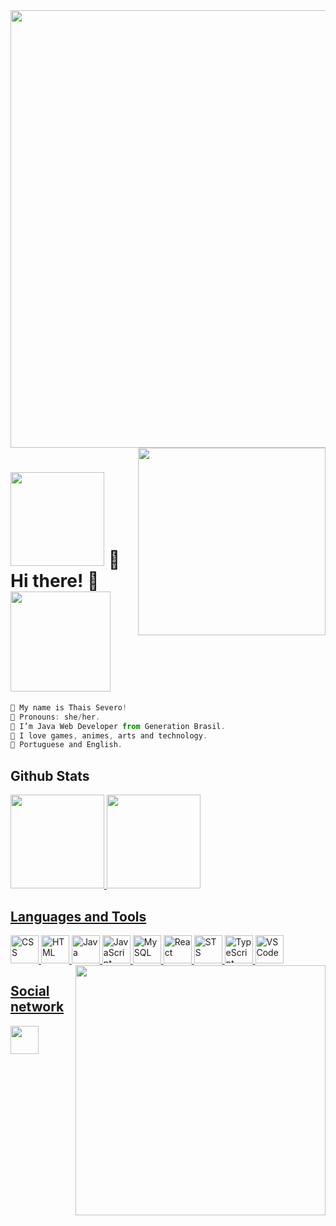 <img src="https://64.media.tumblr.com/005e37a86478a9c92da7d4d3d7464b40/2bd29f0062317531-b1/s400x600/c7edc142895bc810339223dfddf2aa57ced0c32b.gif" width="700"/>
<img align='right' src="https://i.pinimg.com/originals/15/26/5a/15265af91d058d33da9d448a7cd070f9.gif" width="300"/>


<h1><img src="https://i.pinimg.com/originals/9d/d1/a0/9dd1a0c90caa865e3718947e2b91d35e.gif" width="150"/> 🌷 Hi there! 🌷 <img src="https://64.media.tumblr.com/tumblr_ma9e64eCeq1rfjowdo1_500.gif" width="160"></h1>


```javascript
🌻 My name is Thais Severo!
🌱 Pronouns: she/her.
🍃 I’m Java Web Developer from Generation Brasil. 
🌼 I love games, animes, arts and technology.
🌾 Portuguese and English.
```

## Github Stats

<div>
<a href="https://github.com/thaissevero">
<img height="150em" src="https://github-readme-stats.vercel.app/api?username=thaissevero&show_icons=true&theme=chartreuse-dark&include_all_commits=true&count_private=true"/>
<img height="150em" src="https://github-readme-stats.vercel.app/api/top-langs/?username=thaissevero&layout=compact&langs_count=7&theme=chartreuse-dark"/>
</div> 

## Languages and Tools
<div>
<img width="45" src="https://cdn.jsdelivr.net/gh/devicons/devicon/icons/css3/css3-original.svg" alt="CSS"/>
<img width="45" src="https://cdn.jsdelivr.net/gh/devicons/devicon/icons/html5/html5-original.svg" alt="HTML"/> 
<img width="45" src="https://cdn.jsdelivr.net/gh/devicons/devicon/icons/java/java-original.svg" alt="Java"/>
<img width="45" src="https://cdn.jsdelivr.net/gh/devicons/devicon/icons/javascript/javascript-original.svg" alt="JavaScript" />
<img width="45" src="https://cdn.jsdelivr.net/gh/devicons/devicon/icons/mysql/mysql-original.svg" alt="MySQL" />
<img width="45" src="https://cdn.jsdelivr.net/gh/devicons/devicon/icons/react/react-original.svg" alt="React" />
<img width="45" src="https://cdn.jsdelivr.net/gh/devicons/devicon/icons/spring/spring-original.svg" alt="STS" />
<img width="45" src="https://cdn.jsdelivr.net/gh/devicons/devicon/icons/typescript/typescript-original.svg" alt="TypeScript"/>
<img width="45" src="https://cdn.jsdelivr.net/gh/devicons/devicon/icons/vscode/vscode-original.svg" alt="VSCode" />
          
<img align='right' src="https://66.media.tumblr.com/tumblr_ma9e5cpbY11rfjowdo1_500.gif" width="400" />
</div> 

## Social network
<a href="https://www.linkedin.com/in/thais-severo"> 
          <img width="45" src="https://cdn.jsdelivr.net/gh/devicons/devicon/icons/linkedin/linkedin-original.svg"/></a>

